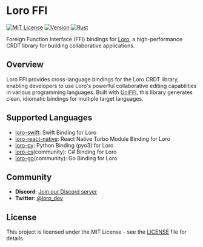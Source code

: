 # Loro FFI

[![MIT License](https://img.shields.io/badge/license-MIT-blue.svg)](LICENSE)
[![Version](https://img.shields.io/badge/version-1.5.8-green.svg)](Cargo.toml)
[![Rust](https://img.shields.io/badge/rust-1.0+-orange.svg)](https://www.rust-lang.org)

Foreign Function Interface (FFI) bindings for [Loro](https://loro.dev), a high-performance CRDT library for building collaborative applications.

## Overview

Loro FFI provides cross-language bindings for the Loro CRDT library, enabling developers to use Loro's powerful collaborative editing capabilities in various programming languages. Built with [UniFFI](https://mozilla.github.io/uniffi-rs/), this library generates clean, idiomatic bindings for multiple target languages.

## Supported Languages

- [loro-swift](https://github.com/loro-dev/loro-swift): Swift Binding for Loro
- [loro-react-native](https://github.com/loro-dev/loro-react-native): React Native Turbo Module Binding for Loro
- [loro-py](https://github.com/loro-dev/loro-py): Python Binding (pyo3) for Loro
- [loro-cs](https://github.com/sensslen/loro-cs)(community): C# Binding for Loro
- [loro-go](https://github.com/aholstenson/loro-go)(community): Go Binding for Loro

## Community

- **Discord**: [Join our Discord server](https://discord.gg/tUsBSVfqzf)
- **Twitter**: [@loro_dev](https://twitter.com/loro_dev)

## License

This project is licensed under the MIT License - see the [LICENSE](LICENSE) file for details.
